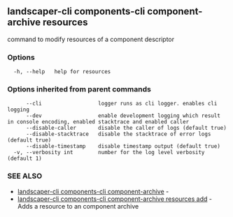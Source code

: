 ## landscaper-cli components-cli component-archive resources

command to modify resources of a component descriptor

### Options

```
  -h, --help   help for resources
```

### Options inherited from parent commands

```
      --cli                  logger runs as cli logger. enables cli logging
      --dev                  enable development logging which result in console encoding, enabled stacktrace and enabled caller
      --disable-caller       disable the caller of logs (default true)
      --disable-stacktrace   disable the stacktrace of error logs (default true)
      --disable-timestamp    disable timestamp output (default true)
  -v, --verbosity int        number for the log level verbosity (default 1)
```

### SEE ALSO

* [landscaper-cli components-cli component-archive](landscaper-cli_components-cli_component-archive.md)	 - 
* [landscaper-cli components-cli component-archive resources add](landscaper-cli_components-cli_component-archive_resources_add.md)	 - Adds a resource to an component archive

